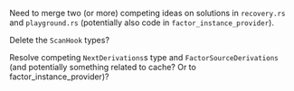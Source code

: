 Need to merge two (or more) competing ideas on solutions in
`recovery.rs` and `playground.rs` (potentially also code in `factor_instance_provider`).

Delete the `ScanHook` types?

Resolve competing `NextDerivations`s type and `FactorSourceDerivations` (and potentially something related to cache? Or to factor_instance_provider)?
